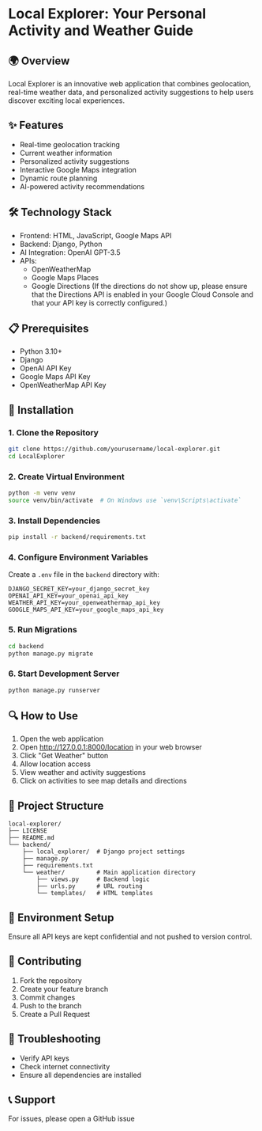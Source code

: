 # Local Explorer: Your Personal Activity and Weather Guide

## 🌍 Overview
Local Explorer is an innovative web application that combines geolocation, real-time weather data, and personalized activity suggestions to help users discover exciting local experiences.

## ✨ Features
- Real-time geolocation tracking
- Current weather information
- Personalized activity suggestions
- Interactive Google Maps integration
- Dynamic route planning
- AI-powered activity recommendations

## 🛠 Technology Stack
- Frontend: HTML, JavaScript, Google Maps API
- Backend: Django, Python
- AI Integration: OpenAI GPT-3.5
- APIs: 
  - OpenWeatherMap
  - Google Maps Places
  - Google Directions (If the directions do not show up, please ensure that the Directions API is enabled in your Google Cloud Console and that your API key is correctly configured.)

## 📋 Prerequisites
- Python 3.10+
- Django
- OpenAI API Key
- Google Maps API Key
- OpenWeatherMap API Key

## 🚀 Installation

### 1. Clone the Repository
```bash
git clone https://github.com/yourusername/local-explorer.git
cd LocalExplorer
```

### 2. Create Virtual Environment
```bash
python -m venv venv
source venv/bin/activate  # On Windows use `venv\Scripts\activate`
```

### 3. Install Dependencies
```bash
pip install -r backend/requirements.txt
```

### 4. Configure Environment Variables
Create a `.env` file in the `backend` directory with:
```
DJANGO_SECRET_KEY=your_django_secret_key
OPENAI_API_KEY=your_openai_api_key
WEATHER_API_KEY=your_openweathermap_api_key
GOOGLE_MAPS_API_KEY=your_google_maps_api_key
```

### 5. Run Migrations
```bash
cd backend
python manage.py migrate
```

### 6. Start Development Server
```bash
python manage.py runserver
```

## 🔍 How to Use
1. Open the web application
2. Open http://127.0.0.1:8000/location in your web browser
3. Click "Get Weather" button
4. Allow location access
5. View weather and activity suggestions
6. Click on activities to see map details and directions

## 📂 Project Structure
```
local-explorer/
├── LICENSE
├── README.md
└── backend/
    ├── local_explorer/  # Django project settings
    ├── manage.py
    ├── requirements.txt
    └── weather/         # Main application directory
        ├── views.py     # Backend logic
        ├── urls.py      # URL routing
        └── templates/   # HTML templates
```

## 🔐 Environment Setup
Ensure all API keys are kept confidential and not pushed to version control.

## 🤝 Contributing
1. Fork the repository
2. Create your feature branch
3. Commit changes
4. Push to the branch
5. Create a Pull Request

## 🐞 Troubleshooting
- Verify API keys
- Check internet connectivity
- Ensure all dependencies are installed

## 📞 Support
For issues, please open a GitHub issue 
